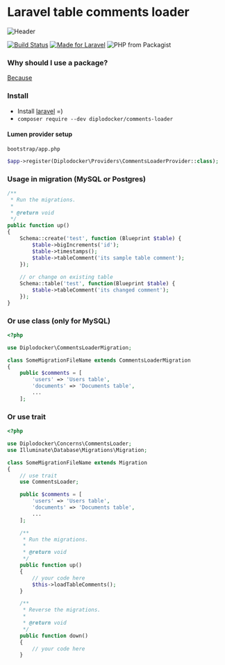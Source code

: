 # Laravel table comments loader
![Header](https://i.imgur.com/jCJKJBu.png)

[![Build Status](https://travis-ci.org/diplodocker/comments-loader.svg?branch=master)](https://travis-ci.org/diplodocker/comments-loader)
[![Made for Laravel](https://img.shields.io/badge/made%20for-laravel-orange.svg?style=flat&logo=Laravel&logoColor=fff)](https://laravel.com/)
![PHP from Packagist](https://img.shields.io/packagist/php-v/diplodocker/comments-loader.svg?color=8a92bb&logo=php&logoColor=fff)

### Why should I use a package?
[Because](https://github.com/laravel/framework/pull/17209#issuecomment-271296396)

### Install
* Install [laravel](https://laravel.com/docs/master/installation) =)
* `composer require --dev diplodocker/comments-loader`

#### Lumen provider setup

`bootstrap/app.php`

```php
$app->register(Diplodocker\Providers\CommentsLoaderProvider::class);
```

### Usage in migration (MySQL or Postgres)

```php
/**
 * Run the migrations.
 *
 * @return void
 */
public function up()
{
    Schema::create('test', function (Blueprint $table) {
        $table->bigIncrements('id');
        $table->timestamps();
        $table->tableComment('its sample table comment');
    });
    
    // or change on existing table
    Schema::table('test', function(Blueprint $table) {
        $table->tableComment('its changed comment');
    });
}
```

### Or use class (only for MySQL)
```php
<?php

use Diplodocker\CommentsLoaderMigration;

class SomeMigrationFileName extends CommentsLoaderMigration
{
    public $comments = [
        'users' => 'Users table',
        'documents' => 'Documents table',
        ...
    ];

```
### Or use trait
```php
<?php

use Diplodocker\Concerns\CommentsLoader;
use Illuminate\Database\Migrations\Migration;

class SomeMigrationFileName extends Migration
{
    // use trait
    use CommentsLoader;

    public $comments = [
        'users' => 'Users table',
        'documents' => 'Documents table',
        ...
    ];

    /**
     * Run the migrations.
     *
     * @return void
     */
    public function up()
    {
        // your code here
        $this->loadTableComments();
    }

    /**
     * Reverse the migrations.
     *
     * @return void
     */
    public function down()
    {
        // your code here
    }

```
